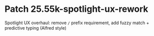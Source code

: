 # Patch 25.55k-spotlight-ux-rework

Spotlight UX overhaul: remove `/` prefix requirement, add fuzzy match + predictive typing (Alfred style)
